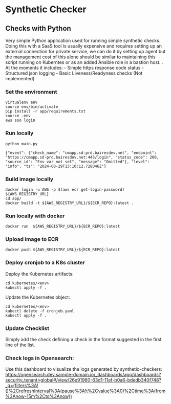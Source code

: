 # Synthetic Checker

##  Checks with Python
Very simple Python application used for running simple synthetic checks. Doing this with a SaaS tool is usually expensive and requires setting up an external connection for private service, we can do it by setting up agent but the management cost of this alone should be similar to maintaining this script running on Kuberntes or as an added Ansible role in a bastion host.
. At the moments it includes:
    - Simple https response code status
    - Structured json logging
    - Basic Liveness/Readyness checks (Not implemented)
    

### Set the environment

    virtualenv env
    source env/bin/activate
    pip install -r app/requirements.txt
    source .env
    aws sso login
   

### Run locally
    python main.py
    
    {"event": {"check_name": "cmapp.sd-prd.bairesdev.net", "endpoint": "https://cmapp.sd-prd.bairesdev.net:443/login", "status_code": 200, "source_id": "Env var not set", "message": "Omitted"}, "level": "info", "ts": "2024-08-29T13:10:12.728046Z"}



### Build image locally
    docker login -u AWS -p $(aws ecr get-login-password) ${AWS_REGISTRY_URL}
    cd app/
    docker build -t ${AWS_REGISTRY_URL}/${ECR_REPO}:latest .
    
### Run locally with docker
    docker run  ${AWS_REGISTRY_URL}/${ECR_REPO}:latest


### Upload image to ECR
    docker push ${AWS_REGISTRY_URL}/${ECR_REPO}:latest

### Deploy cronjob to a K8s cluster

Deploy the Kubernetes artifacts:
    
    cd kubernetes/<env>
    kubectl apply -f .

Update the Kubernetes object:

    cd kubernetes/<env>
    kubectl delete -f cronjob.yaml
    kubectl apply -f .

### Update Checklist
Simply add the check defining a check in the format suggested in the first line of the list.
    
### Check logs in Opensearch:

Use this dashboard to visualize the logs generated by synthetic-checkers:
https://opensearch.dev.sample-domain.io/_dashboards/app/dashboards?security_tenant=global#/view/26e91960-63d1-11ef-b0a6-bdedb340f748?_g=(filters%3A!()%2CrefreshInterval%3A(pause%3A!t%2Cvalue%3A0)%2Ctime%3A(from%3Anow-15m%2Cto%3Anow))
    
    
